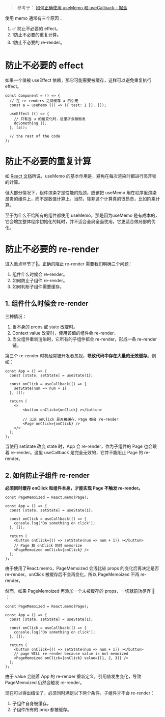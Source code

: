 
> 参考于： [如何正确使用 useMemo 和 useCallback - 掘金](https://juejin.cn/post/7122027852492439565#heading-7)

使用 memo 通常有三个原因：

1. ✅ 防止不必要的 effect。
2. ❗️防止不必要的重复计算。
3. ❗️防止不必要的 re-render。

# 防止不必要的 effect

如果一个值被 useEffect 依赖，那它可能需要被缓存，这样可以避免重复执行 effect。

```
const Component = () => {
  // 在 re-renders 之间缓存 a 的引用
  const a = useMemo (() => ({ test: 1 }), []);

  useEffect (() => {
    // 只有当 a 的值变化时，这里才会被触发
    doSomething ();
  }, [a]);

  // the rest of the code
};
```

# 防止不必要的重复计算

如 [React 文档]( https://link.juejin.cn/?target=https%3A%2F%2Fzh-hans.reactjs.org%2Fdocs%2Fhooks-reference.html%23usememo " https://zh-hans.reactjs.org/docs/hooks-reference.html#usememo" )所说，useMemo 的基本作用是，避免在每次渲染时都进行高开销的计算。

但大部分情况下，组件渲染才是性能的瓶颈，应该把 useMemo 用在程序里渲染昂贵的组件上，而不是数值计算上。当然，除非这个计算真的很昂贵，比如阶乘计算。

至于为什么不给所有的组件都使用 useMemo，那是因为useMemo 是有成本的，它会增加整体程序初始化的耗时，并不适合全局全面使用，它更适合做局部的优化。

# 防止不必要的 re-render

进入重点环节了🔔。正确的阻止 re-render 需要我们明确三个问题：

1. 组件什么时候会 re-render。
2. 如何防止子组件 re-render。
3. 如何判断子组件需要缓存。

## 1. 组件什么时候会 re-render

三种情况：

1. 当本身的 props 或 state 改变时。
2. Context value 改变时，使用该值的组件会 re-render。
3. 当父组件重新渲染时，它所有的子组件都会 re-render，形成一条 re-render 链。

第三个 re-render 时机经常被开发者忽视，**导致代码中存在大量的无效缓存**。例如：

```
const App = () => {
  const [state, setState] = useState(1);

  const onClick = useCallback(() => {
    setState(num => num + 1)
  }, []);

  return (
	<>
		<button onClick={onClick} ></button>
		
		// 无论 onClick 是否被缓存，Page 都会 re-render 
	    <Page onClick={onClick} />
    </>
  );
};

```

当使用 setState 改变 state 时，App 会 re-render，作为子组件的 Page 也会跟着 re-render。这里 useCallback 是完全无效的，它并不能阻止 Page 的 re-render。

## 2. 如何防止子组件 re-render

**必须同时缓存 onClick 和组件本身，才能实现 Page 不触发 re-render。**

```
const PageMemoized = React.memo(Page);

const App = () => {
  const [state, setState] = useState(1);

  const onClick = useCallback(() => {
    console.log('Do something on click');
  }, []);

  return (
    <button onClick={() => setState(num => num + 1)} ></button>
    // Page 和 onClick 同时 memorize
    <PageMemoized onClick={onClick} />
  );
};

```

由于使用了React.memo，PageMemoized 会浅比较 props 的变化后再决定是否 re-render。onClick 被缓存后不会再变化，所以 PageMemoized 不再 re-render。

然而，如果 PageMemoized 再添加一个未被缓存的 props，一切就前功尽弃 🤯 ：
```
const PageMemoized = React.memo(Page);

const App = () => {
  const [state, setState] = useState(1);

  const onClick = useCallback(() => {
    console.log('Do something on click');
  }, []);

  return (
    <button onClick={() => setState(num => num + 1)} ></button>
    // page WILL re-render because value is not memoized
    <PageMemoized onClick={onClick} value={[1, 2, 3]} />
  );
};

```

由于 value 会随着 App 的 re-render 重新定义，引用值发生变化，导致 PageMemoized 仍然会触发 re-render。

现在可以得出结论了，必须同时满足以下两个条件，子组件才不会 re-render：

1. 子组件自身被缓存。
2. 子组件所有的 prop 都被缓存。
